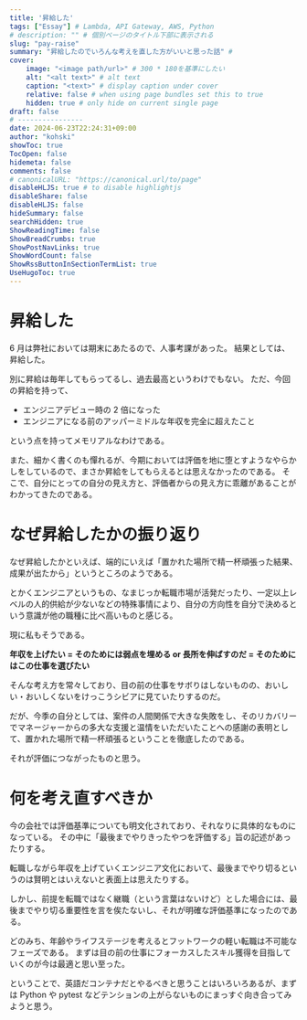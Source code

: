 ```yaml
---
title: '昇給した'
tags: ["Essay"] # Lambda, API Gateway, AWS, Python
# description: "" # 個別ページのタイトル下部に表示される
slug: "pay-raise"
summary: "昇給したのでいろんな考えを直した方がいいと思った話" # 
cover:
    image: "<image path/url>" # 300 * 180を基準にしたい
    alt: "<alt text>" # alt text
    caption: "<text>" # display caption under cover
    relative: false # when using page bundles set this to true
    hidden: true # only hide on current single page
draft: false
# ----------------
date: 2024-06-23T22:24:31+09:00
author: "kohski"
showToc: true
TocOpen: false
hidemeta: false
comments: false
# canonicalURL: "https://canonical.url/to/page"
disableHLJS: true # to disable highlightjs
disableShare: false
disableHLJS: false
hideSummary: false
searchHidden: true
ShowReadingTime: false
ShowBreadCrumbs: true
ShowPostNavLinks: true
ShowWordCount: false
ShowRssButtonInSectionTermList: true
UseHugoToc: true
---
```


# 昇給した

6 月は弊社においては期末にあたるので、人事考課があった。
結果としては、昇給した。

別に昇給は毎年してもらってるし、過去最高というわけでもない。
ただ、今回の昇給を持って、

- エンジニアデビュー時の 2 倍になった
- エンジニアになる前のアッパーミドルな年収を完全に超えたこと

という点を持ってメモリアルなわけである。

また、細かく書くのも憚れるが、今期においては評価を地に堕とすようなやらかしをしているので、まさか昇給をしてもらえるとは思えなかったのである。
そこで、自分にとっての自分の見え方と、評価者からの見え方に乖離があることがわかってきたのである。

# なぜ昇給したかの振り返り

なぜ昇給したかといえば、端的にいえば「置かれた場所で精一杯頑張った結果、成果が出たから」というところのようである。

とかくエンジニアというもの、なまじっか転職市場が活発だったり、一定以上レベルの人的供給が少ないなどの特殊事情により、自分の方向性を自分で決めるという意識が他の職種に比べ高いものと感じる。

現に私もそうである。

**年収を上げたい = そのためには弱点を埋める or 長所を伸ばすのだ = そのためにはこの仕事を選びたい**

そんな考え方を常々しており、目の前の仕事をサボりはしないものの、おいしい・おいしくないをけっこうシビアに見ていたりするのだ。

だが、今季の自分としては、案件の人間関係で大きな失敗をし、そのリカバリーでマネージャーからの多大な支援と温情をいただいたことへの感謝の表明として、置かれた場所で精一杯頑張るということを徹底したのである。

それが評価につながったものと思う。

# 何を考え直すべきか

今の会社では評価基準についても明文化されており、それなりに具体的なものになっている。
その中に「最後までやりきったやつを評価する」旨の記述があったりする。

転職しながら年収を上げていくエンジニア文化において、最後までやり切るというのは賢明とはいえないと表面上は思えたりする。

しかし、前提を転職ではなく継職（という言葉はないけど）とした場合には、最後までやり切る重要性を言を俟たないし、それが明確な評価基準になったのである。

どのみち、年齢やライフステージを考えるとフットワークの軽い転職は不可能なフェーズである。
まずは目の前の仕事にフォーカスしたスキル獲得を目指していくのが今は最適と思い至った。

ということで、英語だコンテナだとやるべきと思うことはいろいろあるが、まずは Python や pytest などテンションの上がらないものにまっすぐ向き合ってみようと思う。
